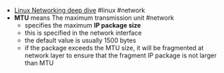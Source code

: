 - [Linux Networking deep dive](https://medium.com/geekculture/linux-networking-deep-dive-731848d791c0) #linux #network
- **MTU** means The maximum transmission unit #network
	- specifies the maximum **IP package size**
	- this is specified in the network interface
	- the default value is usually 1500 bytes
	- if the package exceeds the MTU size, it will be fragmented at network layer to ensure that the fragment IP package is not larger than MTU